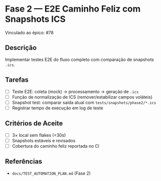 # Fase 2 — E2E Caminho Feliz com Snapshots ICS
Vinculado ao épico: #78

## Descrição
Implementar testes E2E do fluxo completo com comparação de snapshots `.ics`.

## Tarefas
- [ ] Teste E2E: coleta (mock) → processamento → geração de `.ics`
- [ ] Função de normalização de ICS (remover/estabilizar campos voláteis)
- [ ] Snapshot test: comparar saída atual com `tests/snapshots/phase2/*.ics`
- [ ] Registrar tempo de execução em log de teste

## Critérios de Aceite
- [ ] 3× local sem flakes (<30s)
- [ ] Snapshots estáveis e revisados
- [ ] Cobertura do caminho feliz reportada no CI

## Referências
- `docs/TEST_AUTOMATION_PLAN.md` (Fase 2)
